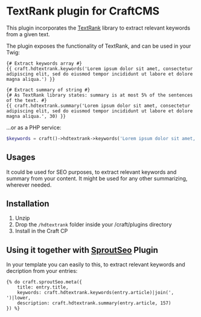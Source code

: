 # TextRank plugin for CraftCMS
This plugin incorporates the [TextRank](https://github.com/crodas/TextRank) library to extract relevant keywords from a given text.

The plugin exposes the functionality of TextRank, and can be used in your Twig:

```twig
{# Extract keywords array #}
{{ craft.hdtextrank.keywords('Lorem ipsum dolor sit amet, consectetur adipiscing elit, sed do eiusmod tempor incididunt ut labore et dolore magna aliqua.') }}

{# Extract summary of string #}
{# As TextRank library states: summary is at most 5% of the sentences of the text. #}
{{ craft.hdtextrank.summary('Lorem ipsum dolor sit amet, consectetur adipiscing elit, sed do eiusmod tempor incididunt ut labore et dolore magna aliqua.', 30) }}
```

...or as a PHP service:

```php
$keywords = craft()->hdtextrank->keywords('Lorem ipsum dolor sit amet, consectetur adipiscing elit, sed do eiusmod tempor incididunt ut labore et dolore magna aliqua.');
```

## Usages
It could be used for SEO purposes, to extract relevant keywords and summary from your content.
It might be used for any other summarizing, wherever needed.

## Installation
1. Unzip
2. Drop the ```/hdtextrank``` folder inside your /craft/plugins directory
3. Install in the Craft CP

Using it together with [SproutSeo](http://sprout.barrelstrengthdesign.com/craft-plugins/seo) Plugin
-------------

In your template you can easily to this, to extract relevant keywords and decription from your entries:
```twig
{% do craft.sproutSeo.meta({
	title: entry.title,
	keywords: craft.hdtextrank.keywords(entry.article)|join(', ')|lower,
	description: craft.hdtextrank.summary(entry.article, 157)
}) %}
```

